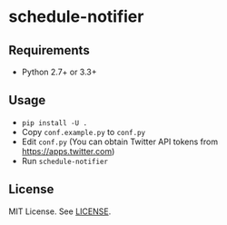 # schedule-notifier

## Requirements
* Python 2.7+ or 3.3+

## Usage
* `pip install -U .`
* Copy `conf.example.py` to `conf.py`
* Edit `conf.py` (You can obtain Twitter API tokens from https://apps.twitter.com)
* Run `schedule-notifier`

## License
MIT License. See [LICENSE](LICENSE).
